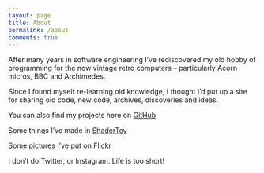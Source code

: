 ```yaml
---
layout: page
title: About
permalink: /about
comments: true
---
```



After many years in software engineering I’ve rediscovered my old hobby of programming for the now vintage retro computers – particularly Acorn micros, BBC and Archimedes.

Since I found myself re-learning old knowledge, I thought I’d put up a site for sharing old code, new code, archives, discoveries and ideas.

You can also find my projects here on [GitHub](https://github.com/simondotm/)

Some things I’ve made in [ShaderToy](https://www.shadertoy.com/user/zippycoder)

Some pictures I’ve put on [Flickr](https://www.flickr.com/photos/9793651@N03/)

I don’t do Twitter, or Instagram. Life is too short!


<!--

<div class="row justify-content-between">
<div class="col-md-8 pr-5">




<p>This website is built with Jekyll and Mediumish template for Jekyll. It's for demonstration purposes, no real content can be found. Mediumish template for Jekyll is compatible with Github pages, in fact even this demo is created with Github Pages and hosted with Github.</p>

<p class="mb-5"><img class="shadow-lg" src="{{site.baseurl}}/simondotm/images/wall2.jpg" alt="jekyll template mediumish" /></p>
<h4>Documentation</h4>

<p>Please, read the docs <a href="https://bootstrapstarter.com/bootstrap-templates/template-mediumish-bootstrap-jekyll/">here</a>.</p>

<h4>Questions or bug reports?</h4>

<p>Head over to our <a href="https://github.com/wowthemesnet/mediumish-theme-jekyll">Github repository</a>!</p>

</div>

<div class="col-md-4">

<div class="sticky-top sticky-top-80">
<h5>Buy me a coffee</h5>

<p>Thank you for your support! Your donation helps me to maintain and improve <a target="_blank" href="https://github.com/wowthemesnet/mediumish-theme-jekyll">Mediumish <i class="fab fa-github"></i></a>.</p>

<a target="_blank" href="https://www.wowthemes.net/donate/" class="btn btn-danger">Buy me a coffee</a> <a target="_blank" href="https://bootstrapstarter.com/bootstrap-templates/template-mediumish-bootstrap-jekyll/" class="btn btn-warning">Documentation</a>

</div>
</div>
</div>
-->

